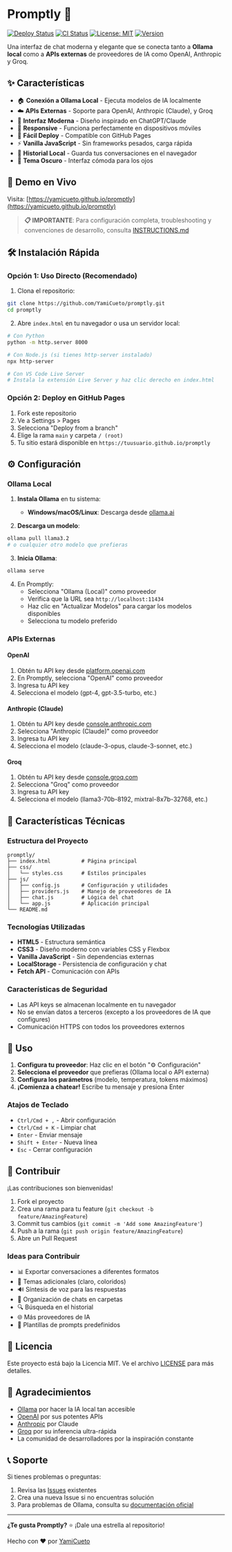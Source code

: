 # Promptly 🤖

[![Deploy Status](https://github.com/YamiCueto/promptly/workflows/Deploy%20to%20GitHub%20Pages/badge.svg)](https://github.com/YamiCueto/promptly/actions)
[![CI Status](https://github.com/YamiCueto/promptly/workflows/CI/badge.svg)](https://github.com/YamiCueto/promptly/actions)
[![License: MIT](https://img.shields.io/badge/License-MIT-yellow.svg)](https://opensource.org/licenses/MIT)
[![Version](https://img.shields.io/badge/version-1.0.0-blue.svg)](https://github.com/YamiCueto/promptly/releases)

Una interfaz de chat moderna y elegante que se conecta tanto a **Ollama local** como a **APIs externas** de proveedores de IA como OpenAI, Anthropic y Groq.

## ✨ Características

- 🏠 **Conexión a Ollama Local** - Ejecuta modelos de IA localmente
- ☁️ **APIs Externas** - Soporte para OpenAI, Anthropic (Claude), y Groq
- 🎨 **Interfaz Moderna** - Diseño inspirado en ChatGPT/Claude
- 📱 **Responsive** - Funciona perfectamente en dispositivos móviles
- 🚀 **Fácil Deploy** - Compatible con GitHub Pages
- ⚡ **Vanilla JavaScript** - Sin frameworks pesados, carga rápida
- 💾 **Historial Local** - Guarda tus conversaciones en el navegador
- 🌙 **Tema Oscuro** - Interfaz cómoda para los ojos

## 🚀 Demo en Vivo

Visita: [https://yamicueto.github.io/promptly](https://yamicueto.github.io/promptly)

> **📋 IMPORTANTE**: Para configuración completa, troubleshooting y convenciones de desarrollo, consulta [INSTRUCTIONS.md](INSTRUCTIONS.md)

## 🛠️ Instalación Rápida

### Opción 1: Uso Directo (Recomendado)

1. Clona el repositorio:
```bash
git clone https://github.com/YamiCueto/promptly.git
cd promptly
```

2. Abre `index.html` en tu navegador o usa un servidor local:
```bash
# Con Python
python -m http.server 8000

# Con Node.js (si tienes http-server instalado)
npx http-server

# Con VS Code Live Server
# Instala la extensión Live Server y haz clic derecho en index.html
```

### Opción 2: Deploy en GitHub Pages

1. Fork este repositorio
2. Ve a Settings > Pages
3. Selecciona "Deploy from a branch" 
4. Elige la rama `main` y carpeta `/ (root)`
5. Tu sitio estará disponible en `https://tuusuario.github.io/promptly`

## ⚙️ Configuración

### Ollama Local

1. **Instala Ollama** en tu sistema:
   - **Windows/macOS/Linux**: Descarga desde [ollama.ai](https://ollama.ai)

2. **Descarga un modelo**:
```bash
ollama pull llama3.2
# o cualquier otro modelo que prefieras
```

3. **Inicia Ollama**:
```bash
ollama serve
```

4. En Promptly:
   - Selecciona "Ollama (Local)" como proveedor
   - Verifica que la URL sea `http://localhost:11434`
   - Haz clic en "Actualizar Modelos" para cargar los modelos disponibles
   - Selecciona tu modelo preferido

### APIs Externas

#### OpenAI
1. Obtén tu API key desde [platform.openai.com](https://platform.openai.com)
2. En Promptly, selecciona "OpenAI" como proveedor
3. Ingresa tu API key
4. Selecciona el modelo (gpt-4, gpt-3.5-turbo, etc.)

#### Anthropic (Claude)
1. Obtén tu API key desde [console.anthropic.com](https://console.anthropic.com)
2. Selecciona "Anthropic (Claude)" como proveedor
3. Ingresa tu API key
4. Selecciona el modelo (claude-3-opus, claude-3-sonnet, etc.)

#### Groq
1. Obtén tu API key desde [console.groq.com](https://console.groq.com)
2. Selecciona "Groq" como proveedor
3. Ingresa tu API key
4. Selecciona el modelo (llama3-70b-8192, mixtral-8x7b-32768, etc.)

## 🔧 Características Técnicas

### Estructura del Proyecto
```
promptly/
├── index.html          # Página principal
├── css/
│   └── styles.css      # Estilos principales
├── js/
│   ├── config.js       # Configuración y utilidades
│   ├── providers.js    # Manejo de proveedores de IA
│   ├── chat.js         # Lógica del chat
│   └── app.js          # Aplicación principal
└── README.md
```

### Tecnologías Utilizadas
- **HTML5** - Estructura semántica
- **CSS3** - Diseño moderno con variables CSS y Flexbox
- **Vanilla JavaScript** - Sin dependencias externas
- **LocalStorage** - Persistencia de configuración y chat
- **Fetch API** - Comunicación con APIs

### Características de Seguridad
- Las API keys se almacenan localmente en tu navegador
- No se envían datos a terceros (excepto a los proveedores de IA que configures)
- Comunicación HTTPS con todos los proveedores externos

## 📱 Uso

1. **Configura tu proveedor**: Haz clic en el botón "⚙️ Configuración"
2. **Selecciona el proveedor** que prefieras (Ollama local o API externa)
3. **Configura los parámetros** (modelo, temperatura, tokens máximos)
4. **¡Comienza a chatear!** Escribe tu mensaje y presiona Enter

### Atajos de Teclado
- `Ctrl/Cmd + ,` - Abrir configuración
- `Ctrl/Cmd + K` - Limpiar chat
- `Enter` - Enviar mensaje
- `Shift + Enter` - Nueva línea
- `Esc` - Cerrar configuración

## 🤝 Contribuir

¡Las contribuciones son bienvenidas! 

1. Fork el proyecto
2. Crea una rama para tu feature (`git checkout -b feature/AmazingFeature`)
3. Commit tus cambios (`git commit -m 'Add some AmazingFeature'`)
4. Push a la rama (`git push origin feature/AmazingFeature`)
5. Abre un Pull Request

### Ideas para Contribuir
- 📊 Exportar conversaciones a diferentes formatos
- 🎨 Temas adicionales (claro, coloridos)
- 🔊 Síntesis de voz para las respuestas
- 📂 Organización de chats en carpetas
- 🔍 Búsqueda en el historial
- 🌐 Más proveedores de IA
- 📝 Plantillas de prompts predefinidos

## 📄 Licencia

Este proyecto está bajo la Licencia MIT. Ve el archivo [LICENSE](LICENSE) para más detalles.

## 🙏 Agradecimientos

- [Ollama](https://ollama.ai) por hacer la IA local tan accesible
- [OpenAI](https://openai.com) por sus potentes APIs
- [Anthropic](https://anthropic.com) por Claude
- [Groq](https://groq.com) por su inferencia ultra-rápida
- La comunidad de desarrolladores por la inspiración constante

## 📞 Soporte

Si tienes problemas o preguntas:

1. Revisa las [Issues](https://github.com/YamiCueto/promptly/issues) existentes
2. Crea una nueva Issue si no encuentras solución
3. Para problemas de Ollama, consulta su [documentación oficial](https://github.com/jmorganca/ollama)

---

**¿Te gusta Promptly?** ⭐ ¡Dale una estrella al repositorio!

Hecho con ❤️ por [YamiCueto](https://github.com/YamiCueto)